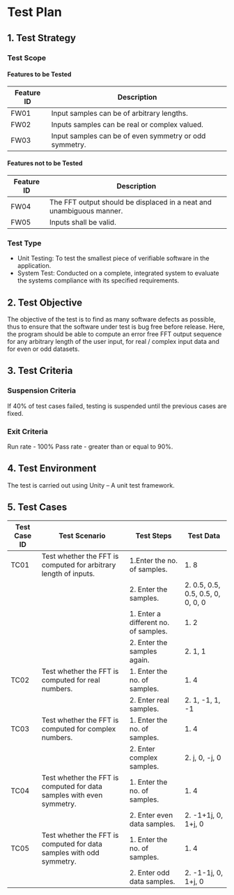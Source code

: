 # Test Plan


## 1. Test Strategy


### Test Scope


#### Features to be Tested

| Feature ID	                         |Description
|--------------------------------------|---------------------------------------------------------
| FW01	                               | Input samples can be of arbitrary lengths. 
| FW02	                               | Inputs samples can be real or complex valued.
| FW03	                               | Input samples can be of even symmetry or odd symmetry.


#### Features not to be Tested

| Feature ID	                         | Description
|--------------------------------------|---------------------------------------------------------
| FW04	                               | The FFT output should be displaced in a neat and unambiguous manner.
| FW05	                               | Inputs shall be valid.


### Test Type

* Unit Testing: To test the smallest piece of verifiable software in the application.
* System Test: Conducted on a complete, integrated system to evaluate the systems compliance with its specified requirements.


## 2. Test Objective

The objective of the test is to find as many software defects as possible, thus to ensure that the software under test is bug free before release. Here, the program should be able to compute an error free FFT output sequence for any arbitrary length of the user input, for real / complex input data and for even or odd datasets. 



## 3. Test Criteria

### Suspension Criteria

If 40% of test cases failed, testing is suspended until the previous cases are fixed.

### Exit Criteria

Run rate - 100%
Pass rate - greater than or equal to 90%.


## 4. Test Environment

The test is carried out using Unity – A unit test framework.


## 5. Test Cases

| Test Case ID 	  | Test Scenario	                                                        | Test Steps	                                    | Test Data
|-----------------|-----------------------------------------------------------------------|-------------------------------------------------|------------------------------------
| TC01	          | Test whether the FFT is computed for arbitrary length of inputs.	    | 1.Enter the no. of samples.                     | 1. 8
|                 |                                                                       |  2. Enter the samples.                          | 2. 0.5, 0.5, 0.5, 0.5, 0, 0, 0, 0
|                 |                                                                       | 1. Enter a different no. of samples.	          | 1. 2
|                 |                                                                       | 2. Enter the samples again.                     | 2. 1, 1
| TC02	          | Test whether the FFT is computed for real numbers.	                  | 1. Enter the no. of samples.                    | 1. 4
|                 |                                                                       | 2. Enter real samples.	                        | 2. 1, -1, 1, -1
| TC03	          | Test whether the FFT is computed for complex numbers.	                | 1. Enter the no. of samples.                    | 1. 4
|                 |                                                                       | 2. Enter complex samples.	                      | 2. j, 0, -j, 0
| TC04	          | Test whether the FFT is computed for data samples with even symmetry.	| 1. Enter the no. of samples.                    | 1. 4
|                 |                                                                       | 2. Enter even data samples.                     | 2. -1+1j, 0, 1+j, 0
| TC05	          | Test whether the FFT is computed for data samples with odd symmetry.	| 1. Enter the no. of samples.                    | 1. 4
|                 |                                                                       | 2. Enter odd data samples.                      | 2. -1-1j, 0, 1+j, 0

